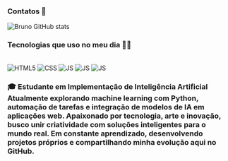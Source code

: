 
### Contatos 🖖


![Bruno GitHub stats](https://github-readme-stats.vercel.app/api?username=xBrunodevx&show_icons=true&theme=radical)

### Tecnologias que uso no meu dia 👨‍💻
<div style="display: inline_block"><br/>
 <img aling="center" alt="HTML5" src="https://img.shields.io/badge/HTML-239120?style=for-the-badge&logo=html5&logoColor=white" />
  <img aling="center" alt="CSS" src="https://img.shields.io/badge/CSS-239120?&style=for-the-badge&logo=css3&logoColor=white" />
   <img aling="center" alt="JS" src="https://img.shields.io/badge/JavaScript-F7DF1E?style=for-the-badge&logo=javascript&logoColor=black" />
 <img aling="center" alt="JS" src="https://img.shields.io/badge/Wordpress-21759B?style=for-the-badge&logo=wordpress&logoColor=white" />
 <img aling="center" alt="JS" src="https://img.shields.io/badge/Python-3776AB?style=for-the-badge&logo=python&logoColor=white" />
</div>

<div> <h3>🎓 Estudante em Implementação de Inteligência Artificial
Atualmente explorando machine learning com Python, automação de tarefas e integração de modelos de IA em aplicações web. Apaixonado por tecnologia, arte e inovação, busco unir criatividade com soluções inteligentes para o mundo real.
Em constante aprendizado, desenvolvendo projetos próprios e compartilhando minha evolução aqui no GitHub.</h3> </div>
